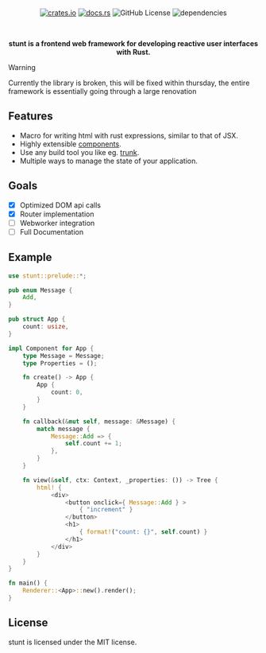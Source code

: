 
<div align="center">
<br>

[![crates.io](https://img.shields.io/badge/crates.io-stunt-red?style=flat-square&logo=none)](https://crates.io/crates/stunt)
[![docs.rs](https://img.shields.io/badge/docs.rs-stunt-green?style=flat-square&logo=none)](https://docs.rs/stunt)
![GitHub License](https://img.shields.io/badge/license-MIT-red?style=flat-square&logo=none)
![dependencies](https://deps.rs/repo/github/proxin187/stunt/status.svg?style=flat-square)

<br>

<strong>stunt is a frontend web framework for developing reactive user interfaces with Rust.</strong>
</div>

> [!WARNING]
> Currently the library is broken, this will be fixed within thursday, the entire framework is essentially going through a large renovation

## Features

* Macro for writing html with rust expressions, similar to that of JSX.
* Highly extensible [components](#component).
* Use any build tool you like eg. [trunk](https://trunkrs.dev/).
* Multiple ways to manage the state of your application.

## Goals

- [x] Optimized DOM api calls
- [x] Router implementation
- [ ] Webworker integration
- [ ] Full Documentation

## Example
```rust
use stunt::prelude::*;

pub enum Message {
    Add,
}

pub struct App {
    count: usize,
}

impl Component for App {
    type Message = Message;
    type Properties = ();

    fn create() -> App {
        App {
            count: 0,
        }
    }

    fn callback(&mut self, message: &Message) {
        match message {
            Message::Add => {
                self.count += 1;
            },
        }
    }

    fn view(&self, ctx: Context, _properties: ()) -> Tree {
        html! {
            <div>
                <button onclick={ Message::Add } >
                    { "increment" }
                </button>
                <h1>
                    { format!("count: {}", self.count) }
                </h1>
            </div>
        }
    }
}

fn main() {
    Renderer::<App>::new().render();
}
```

## License
stunt is licensed under the MIT license.


